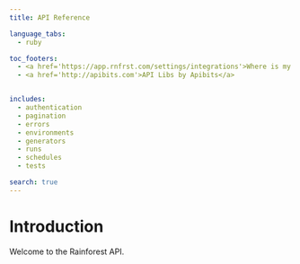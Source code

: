 ```yaml
---
title: API Reference

language_tabs:
  - ruby

toc_footers:
  - <a href='https://app.rnfrst.com/settings/integrations'>Where is my API Key?</a>
  - <a href='http://apibits.com'>API Libs by Apibits</a>


includes:
  - authentication
  - pagination
  - errors
  - environments
  - generators
  - runs
  - schedules
  - tests

search: true
---
```


# Introduction

Welcome to the Rainforest API.
